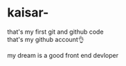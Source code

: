 # kaisar-
that's my first git and github code
<br>
that's my github account👌

my dream is a good front end devloper

